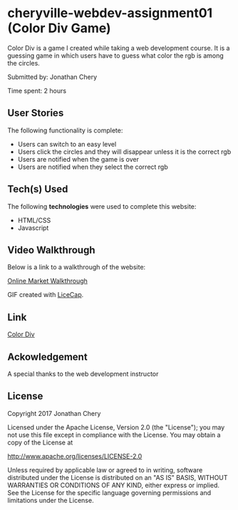 # cheryville-webdev-assignment01 (Color Div Game)

Color Div is a game I created while taking a web development course. It is a guessing game in which users
have to guess what color the rgb is among the circles.

Submitted by: Jonathan Chery

Time spent: 2 hours

## User Stories

The following functionality is complete:

* Users can switch to an easy level
* Users click the circles and they will disappear unless it is the correct rgb
* Users are notified when the game is over
* Users are notified when they select the correct rgb

## Tech(s) Used

The following **technologies** were used to complete this website:

* HTML/CSS
* Javascript

## Video Walkthrough 

Below is a link to a walkthrough of the website:

<a href= 'https://i.imgur.com/6Zt77TN.gif' title='Video Walkthrough' alt='Video Walkthrough'> Online Market Walkthrough</a>

GIF created with [LiceCap](http://www.cockos.com/licecap/).

## Link 

<a href= 'http://cheryville.com/webdev2/week06/assignment/assignment.html'>Color Div</a>


## Ackowledgement

A special thanks to the web development instructor
    
## License

Copyright 2017 Jonathan Chery

Licensed under the Apache License, Version 2.0 (the "License");
you may not use this file except in compliance with the License.
You may obtain a copy of the License at

http://www.apache.org/licenses/LICENSE-2.0

Unless required by applicable law or agreed to in writing, software
distributed under the License is distributed on an "AS IS" BASIS,
WITHOUT WARRANTIES OR CONDITIONS OF ANY KIND, either express or implied.
See the License for the specific language governing permissions and
limitations under the License.

